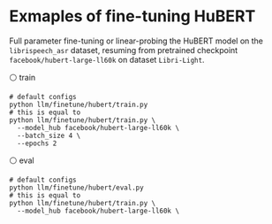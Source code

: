 # Exmaples of fine-tuning HuBERT

Full parameter fine-tuning or linear-probing the HuBERT model on the `librispeech_asr` dataset, resuming from pretrained checkpoint `facebook/hubert-large-ll60k` on dataset `Libri-Light`.

⚪ train

```shell
# default configs
python llm/finetune/hubert/train.py
# this is equal to
python llm/finetune/hubert/train.py \
  --model_hub facebook/hubert-large-ll60k \
  --batch_size 4 \
  --epochs 2
```

⚪ eval

```shell
# default configs
python llm/finetune/hubert/eval.py
# this is equal to
python llm/finetune/hubert/train.py \
  --model_hub facebook/hubert-large-ll60k \
```
